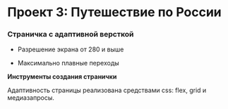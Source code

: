 ﻿# Проект 3: Путешествие по России


### Страничка с адаптивной версткой

* Разрешение экрана от 280 и выше

* Максимально плавные переходы


**Инструменты создания странички**


Адаптивность страницы реализована средствами css: flex, grid и медиазапросы.

